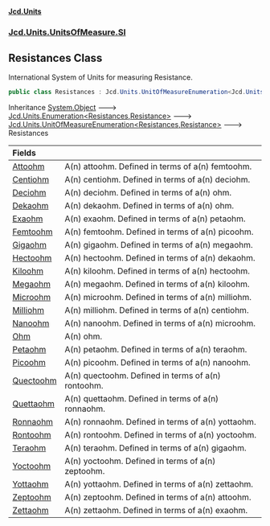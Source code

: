 #### [Jcd.Units](index.md 'index')
### [Jcd.Units.UnitsOfMeasure.SI](Jcd.Units.UnitsOfMeasure.SI.md 'Jcd.Units.UnitsOfMeasure.SI')

## Resistances Class

International System of Units for measuring Resistance.

```csharp
public class Resistances : Jcd.Units.UnitOfMeasureEnumeration<Jcd.Units.UnitsOfMeasure.SI.Resistances, Jcd.Units.UnitTypes.Resistance>
```

Inheritance [System.Object](https://docs.microsoft.com/en-us/dotnet/api/System.Object 'System.Object') &#129106; [Jcd.Units.Enumeration&lt;](Enumeration_TEnumeration,T_.md 'Jcd.Units.Enumeration<TEnumeration,T>')[Resistances](Resistances.md 'Jcd.Units.UnitsOfMeasure.SI.Resistances')[,](Enumeration_TEnumeration,T_.md 'Jcd.Units.Enumeration<TEnumeration,T>')[Resistance](Resistance.md 'Jcd.Units.UnitTypes.Resistance')[&gt;](Enumeration_TEnumeration,T_.md 'Jcd.Units.Enumeration<TEnumeration,T>') &#129106; [Jcd.Units.UnitOfMeasureEnumeration&lt;](UnitOfMeasureEnumeration_TEnumeration,T_.md 'Jcd.Units.UnitOfMeasureEnumeration<TEnumeration,T>')[Resistances](Resistances.md 'Jcd.Units.UnitsOfMeasure.SI.Resistances')[,](UnitOfMeasureEnumeration_TEnumeration,T_.md 'Jcd.Units.UnitOfMeasureEnumeration<TEnumeration,T>')[Resistance](Resistance.md 'Jcd.Units.UnitTypes.Resistance')[&gt;](UnitOfMeasureEnumeration_TEnumeration,T_.md 'Jcd.Units.UnitOfMeasureEnumeration<TEnumeration,T>') &#129106; Resistances

| Fields | |
| :--- | :--- |
| [Attoohm](Resistances.Attoohm.md 'Jcd.Units.UnitsOfMeasure.SI.Resistances.Attoohm') | A(n) attoohm. Defined in terms of a(n) femtoohm. |
| [Centiohm](Resistances.Centiohm.md 'Jcd.Units.UnitsOfMeasure.SI.Resistances.Centiohm') | A(n) centiohm. Defined in terms of a(n) deciohm. |
| [Deciohm](Resistances.Deciohm.md 'Jcd.Units.UnitsOfMeasure.SI.Resistances.Deciohm') | A(n) deciohm. Defined in terms of a(n) ohm. |
| [Dekaohm](Resistances.Dekaohm.md 'Jcd.Units.UnitsOfMeasure.SI.Resistances.Dekaohm') | A(n) dekaohm. Defined in terms of a(n) ohm. |
| [Exaohm](Resistances.Exaohm.md 'Jcd.Units.UnitsOfMeasure.SI.Resistances.Exaohm') | A(n) exaohm. Defined in terms of a(n) petaohm. |
| [Femtoohm](Resistances.Femtoohm.md 'Jcd.Units.UnitsOfMeasure.SI.Resistances.Femtoohm') | A(n) femtoohm. Defined in terms of a(n) picoohm. |
| [Gigaohm](Resistances.Gigaohm.md 'Jcd.Units.UnitsOfMeasure.SI.Resistances.Gigaohm') | A(n) gigaohm. Defined in terms of a(n) megaohm. |
| [Hectoohm](Resistances.Hectoohm.md 'Jcd.Units.UnitsOfMeasure.SI.Resistances.Hectoohm') | A(n) hectoohm. Defined in terms of a(n) dekaohm. |
| [Kiloohm](Resistances.Kiloohm.md 'Jcd.Units.UnitsOfMeasure.SI.Resistances.Kiloohm') | A(n) kiloohm. Defined in terms of a(n) hectoohm. |
| [Megaohm](Resistances.Megaohm.md 'Jcd.Units.UnitsOfMeasure.SI.Resistances.Megaohm') | A(n) megaohm. Defined in terms of a(n) kiloohm. |
| [Microohm](Resistances.Microohm.md 'Jcd.Units.UnitsOfMeasure.SI.Resistances.Microohm') | A(n) microohm. Defined in terms of a(n) milliohm. |
| [Milliohm](Resistances.Milliohm.md 'Jcd.Units.UnitsOfMeasure.SI.Resistances.Milliohm') | A(n) milliohm. Defined in terms of a(n) centiohm. |
| [Nanoohm](Resistances.Nanoohm.md 'Jcd.Units.UnitsOfMeasure.SI.Resistances.Nanoohm') | A(n) nanoohm. Defined in terms of a(n) microohm. |
| [Ohm](Resistances.Ohm.md 'Jcd.Units.UnitsOfMeasure.SI.Resistances.Ohm') | A(n) ohm. |
| [Petaohm](Resistances.Petaohm.md 'Jcd.Units.UnitsOfMeasure.SI.Resistances.Petaohm') | A(n) petaohm. Defined in terms of a(n) teraohm. |
| [Picoohm](Resistances.Picoohm.md 'Jcd.Units.UnitsOfMeasure.SI.Resistances.Picoohm') | A(n) picoohm. Defined in terms of a(n) nanoohm. |
| [Quectoohm](Resistances.Quectoohm.md 'Jcd.Units.UnitsOfMeasure.SI.Resistances.Quectoohm') | A(n) quectoohm. Defined in terms of a(n) rontoohm. |
| [Quettaohm](Resistances.Quettaohm.md 'Jcd.Units.UnitsOfMeasure.SI.Resistances.Quettaohm') | A(n) quettaohm. Defined in terms of a(n) ronnaohm. |
| [Ronnaohm](Resistances.Ronnaohm.md 'Jcd.Units.UnitsOfMeasure.SI.Resistances.Ronnaohm') | A(n) ronnaohm. Defined in terms of a(n) yottaohm. |
| [Rontoohm](Resistances.Rontoohm.md 'Jcd.Units.UnitsOfMeasure.SI.Resistances.Rontoohm') | A(n) rontoohm. Defined in terms of a(n) yoctoohm. |
| [Teraohm](Resistances.Teraohm.md 'Jcd.Units.UnitsOfMeasure.SI.Resistances.Teraohm') | A(n) teraohm. Defined in terms of a(n) gigaohm. |
| [Yoctoohm](Resistances.Yoctoohm.md 'Jcd.Units.UnitsOfMeasure.SI.Resistances.Yoctoohm') | A(n) yoctoohm. Defined in terms of a(n) zeptoohm. |
| [Yottaohm](Resistances.Yottaohm.md 'Jcd.Units.UnitsOfMeasure.SI.Resistances.Yottaohm') | A(n) yottaohm. Defined in terms of a(n) zettaohm. |
| [Zeptoohm](Resistances.Zeptoohm.md 'Jcd.Units.UnitsOfMeasure.SI.Resistances.Zeptoohm') | A(n) zeptoohm. Defined in terms of a(n) attoohm. |
| [Zettaohm](Resistances.Zettaohm.md 'Jcd.Units.UnitsOfMeasure.SI.Resistances.Zettaohm') | A(n) zettaohm. Defined in terms of a(n) exaohm. |

